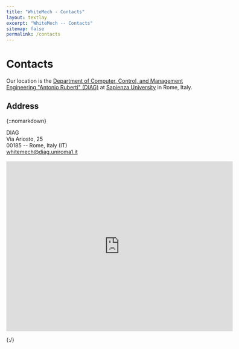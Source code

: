 ```yaml
---
title: "WhiteMech - Contacts"
layout: textlay
excerpt: "WhiteMech -- Contacts"
sitemap: false
permalink: /contacts
---
```


# Contacts

Our location is the
[Department of Computer, Control, and Management Engineering "Antonio Ruberti" (DIAG)](https://www.diag.uniroma1.it/en) at 
[Sapienza University](https://www.uniroma1.it/en/pagina-strutturale/home) in Rome, Italy.

## Address
{::nomarkdown} 
<p>
DIAG<br>
Via Ariosto, 25<br>
00185 -- Rome, Italy (IT)<br>
<a href="mailto:whitemech@diag.uniroma1.it">whitemech@diag.uniroma1.it</a>
<br><br>
<iframe src="https://www.google.com/maps/embed?pb=!1m18!1m12!1m3!1d2970.0863463563196!2d12.501433015435973!3d41.891000079221094!2m3!1f0!2f0!3f0!3m2!1i1024!2i768!4f13.1!3m3!1m2!1s0x132f61be821cd70d%3A0xfff541295115feea!2sDIAG%20Sapienza!5e0!3m2!1sit!2sit!4v1591164767785!5m2!1sit!2sit" width="600" height="450" frameborder="0" style="border:0;" allowfullscreen="" aria-hidden="false" tabindex="0"></iframe>
<p>
{:/}


